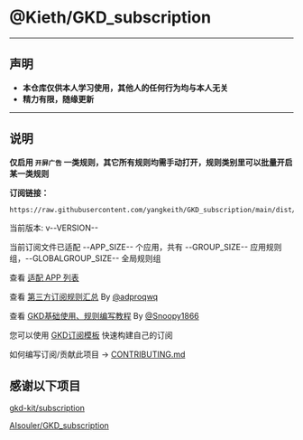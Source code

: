 # @Kieth/GKD_subscription

---

## 声明

- **本仓库仅供本人学习使用，其他人的任何行为均与本人无关**
- **精力有限，随缘更新**

---

## 说明

**仅启用 `开屏广告` 一类规则，其它所有规则均需手动打开，规则类别里可以批量开启某一类规则**

**订阅链接：**


```txt
https://raw.githubusercontent.com/yangkeith/GKD_subscription/main/dist/Keith_gkd.json5
```

当前版本: v--VERSION--

当前订阅文件已适配 --APP_SIZE-- 个应用，共有 --GROUP_SIZE-- 应用规则组，--GLOBALGROUP_SIZE-- 全局规则组

查看 [适配 APP 列表](./dist/README.md)

查看 [第三方订阅规则汇总](https://github.com/Adpro-Team/GKD_THS_List) By [@adproqwq](https://github.com/adproqwq)

查看 [GKD基础使用、规则编写教程](https://github.com/Snoopy1866/blogs/tree/main/software/gkd) By [@Snoopy1866](https://github.com/Snoopy1866)

您可以使用 [GKD订阅模板](https://github.com/gkd-kit/subscription-template) 快速构建自己的订阅

如何编写订阅/贡献此项目 -> [CONTRIBUTING.md](./CONTRIBUTING.md)

## 感谢以下项目

[gkd-kit/subscription](https://github.com/gkd-kit/subscription)

[AIsouler/GKD_subscription](https://github.com/AIsouler/GKD_subscription)
